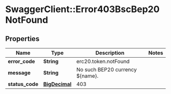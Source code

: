# SwaggerClient::Error403BscBep20NotFound

## Properties
Name | Type | Description | Notes
------------ | ------------- | ------------- | -------------
**error_code** | **String** | erc20.token.notFound | 
**message** | **String** | No such BEP20 currency ${name}. | 
**status_code** | [**BigDecimal**](BigDecimal.md) | 403 | 

